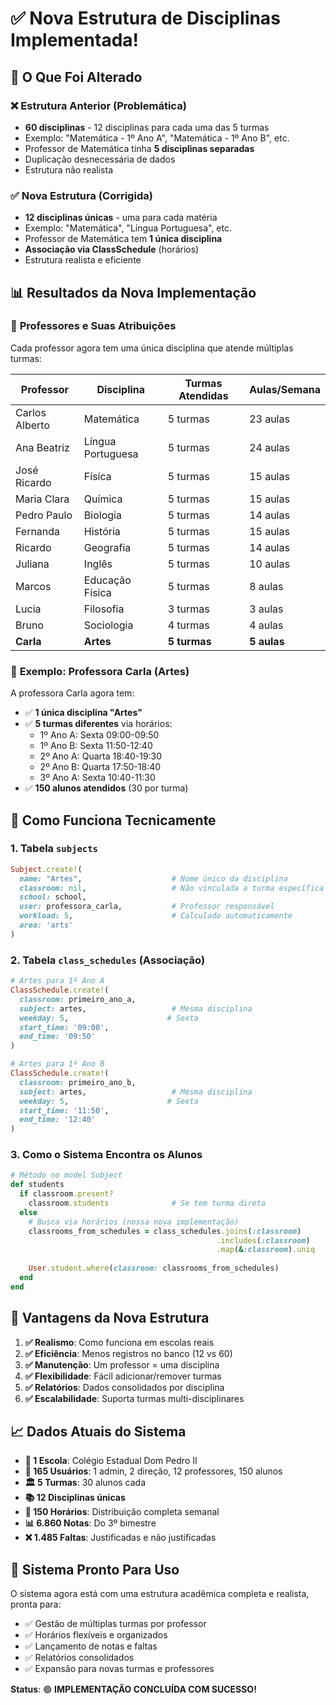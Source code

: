 # ✅ Nova Estrutura de Disciplinas Implementada!

## 🎯 O Que Foi Alterado

### ❌ **Estrutura Anterior (Problemática)**
- **60 disciplinas** - 12 disciplinas para cada uma das 5 turmas
- Exemplo: "Matemática - 1º Ano A", "Matemática - 1º Ano B", etc.
- Professor de Matemática tinha **5 disciplinas separadas**
- Duplicação desnecessária de dados
- Estrutura não realista

### ✅ **Nova Estrutura (Corrigida)**
- **12 disciplinas únicas** - uma para cada matéria
- Exemplo: "Matemática", "Língua Portuguesa", etc.
- Professor de Matemática tem **1 única disciplina**
- **Associação via ClassSchedule** (horários)
- Estrutura realista e eficiente

## 📊 Resultados da Nova Implementação

### 🏫 **Professores e Suas Atribuições**
Cada professor agora tem uma única disciplina que atende múltiplas turmas:

| Professor | Disciplina | Turmas Atendidas | Aulas/Semana |
|-----------|------------|------------------|--------------|
| Carlos Alberto | Matemática | 5 turmas | 23 aulas |
| Ana Beatriz | Língua Portuguesa | 5 turmas | 24 aulas |
| José Ricardo | Física | 5 turmas | 15 aulas |
| Maria Clara | Química | 5 turmas | 15 aulas |
| Pedro Paulo | Biologia | 5 turmas | 14 aulas |
| Fernanda | História | 5 turmas | 15 aulas |
| Ricardo | Geografia | 5 turmas | 14 aulas |
| Juliana | Inglês | 5 turmas | 10 aulas |
| Marcos | Educação Física | 5 turmas | 8 aulas |
| Lucia | Filosofia | 3 turmas | 3 aulas |
| Bruno | Sociologia | 4 turmas | 4 aulas |
| **Carla** | **Artes** | **5 turmas** | **5 aulas** |

### 🎨 **Exemplo: Professora Carla (Artes)**
A professora Carla agora tem:
- ✅ **1 única disciplina "Artes"**
- ✅ **5 turmas diferentes** via horários:
  - 1º Ano A: Sexta 09:00-09:50
  - 1º Ano B: Sexta 11:50-12:40  
  - 2º Ano A: Quarta 18:40-19:30
  - 2º Ano B: Quarta 17:50-18:40
  - 3º Ano A: Sexta 10:40-11:30
- ✅ **150 alunos atendidos** (30 por turma)

## 🔧 **Como Funciona Tecnicamente**

### 1. **Tabela `subjects`**
```ruby
Subject.create!(
  name: "Artes",                    # Nome único da disciplina
  classroom: nil,                   # Não vinculada a turma específica
  school: school,
  user: professora_carla,           # Professor responsável
  workload: 5,                      # Calculado automaticamente
  area: 'arts'
)
```

### 2. **Tabela `class_schedules`** (Associação)
```ruby
# Artes para 1º Ano A
ClassSchedule.create!(
  classroom: primeiro_ano_a,
  subject: artes,                   # Mesma disciplina
  weekday: 5,                      # Sexta
  start_time: '09:00',
  end_time: '09:50'
)

# Artes para 1º Ano B  
ClassSchedule.create!(
  classroom: primeiro_ano_b,
  subject: artes,                   # Mesma disciplina
  weekday: 5,                      # Sexta
  start_time: '11:50',
  end_time: '12:40'
)
```

### 3. **Como o Sistema Encontra os Alunos**
```ruby
# Método no model Subject
def students
  if classroom.present?
    classroom.students              # Se tem turma direta
  else
    # Busca via horários (nossa nova implementação)
    classrooms_from_schedules = class_schedules.joins(:classroom)
                                              .includes(:classroom)
                                              .map(&:classroom).uniq
    
    User.student.where(classroom: classrooms_from_schedules)
  end
end
```

## 🎯 **Vantagens da Nova Estrutura**

1. **✅ Realismo**: Como funciona em escolas reais
2. **✅ Eficiência**: Menos registros no banco (12 vs 60)
3. **✅ Manutenção**: Um professor = uma disciplina
4. **✅ Flexibilidade**: Fácil adicionar/remover turmas
5. **✅ Relatórios**: Dados consolidados por disciplina
6. **✅ Escalabilidade**: Suporta turmas multi-disciplinares

## 📈 **Dados Atuais do Sistema**

- **🏫 1 Escola**: Colégio Estadual Dom Pedro II
- **👥 165 Usuários**: 1 admin, 2 direção, 12 professores, 150 alunos
- **🏛️ 5 Turmas**: 30 alunos cada
- **📚 12 Disciplinas únicas**
- **📅 150 Horários**: Distribuição completa semanal
- **📊 6.860 Notas**: Do 3º bimestre
- **❌ 1.485 Faltas**: Justificadas e não justificadas

## 🚀 **Sistema Pronto Para Uso**

O sistema agora está com uma estrutura acadêmica completa e realista, pronta para:
- ✅ Gestão de múltiplas turmas por professor
- ✅ Horários flexíveis e organizados
- ✅ Lançamento de notas e faltas
- ✅ Relatórios consolidados
- ✅ Expansão para novas turmas e professores

**Status**: 🟢 **IMPLEMENTAÇÃO CONCLUÍDA COM SUCESSO!**